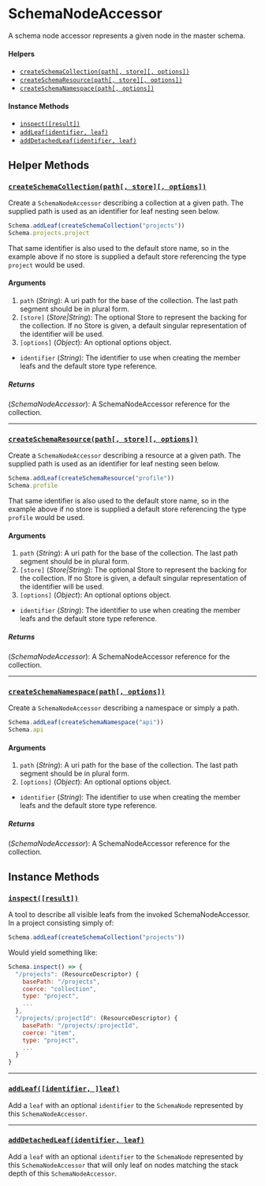 # SchemaNodeAccessor

A schema node accessor represents a given node in the master schema.


#### Helpers

- [`createSchemaCollection(path[, store][, options])`](#helper-createSchemaCollection.md)
- [`createSchemaResource(path[, store][, options])`](#helper-createSchemaResource.md)
- [`createSchemaNamespace(path[, options])`](#helper-createSchemaNamespace.md)

#### Instance Methods

- [`inspect([result])`](#static-inspect)
- [`addLeaf(identifier, leaf)`](#static-addLeaf)
- [`addDetachedLeaf(identifier, leaf)`](#static-addDetachedLeaf)


## Helper Methods

### <a id='helper-createSchemaCollection'></a>[`createSchemaCollection(path[, store][, options])`](#helper-createSchemaCollection)

Create a `SchemaNodeAccessor` describing a collection at a given path. The supplied path is used as an identifier for leaf nesting seen below.

```js
Schema.addLeaf(createSchemaCollection("projects"))
Schema.projects.project
```

That same identifier is also used to the default store name, so in the example above if no store is supplied a default store referencing the type `project` would be used.

#### Arguments

1. `path` (*String*): A uri path for the base of the collection. The last path segment should be in plural form.
2. `[store]` (*Store|String*): The optional Store to represent the backing for the collection. If no Store is given, a default singular representation of the identifier will be used.
2. `[options]` (*Object*): An optional options object.
  - `identifier` (*String*): The identifier to use when creating the member leafs and the default store type reference.

##### Returns

(*SchemaNodeAccessor*): A SchemaNodeAccessor reference for the collection.

---

### <a id='helper-createSchemaResource'></a>[`createSchemaResource(path[, store][, options])`](#helper-createSchemaResource)

Create a `SchemaNodeAccessor` describing a resource at a given path. The supplied path is used as an identifier for leaf nesting seen below.

```js
Schema.addLeaf(createSchemaResource("profile"))
Schema.profile
```

That same identifier is also used to the default store name, so in the example above if no store is supplied a default store referencing the type `profile` would be used.

#### Arguments

1. `path` (*String*): A uri path for the base of the collection. The last path segment should be in plural form.
2. `[store]` (*Store|String*): The optional Store to represent the backing for the collection. If no Store is given, a default singular representation of the identifier will be used.
2. `[options]` (*Object*): An optional options object.
  - `identifier` (*String*): The identifier to use when creating the member leafs and the default store type reference.

##### Returns

(*SchemaNodeAccessor*): A SchemaNodeAccessor reference for the collection.

---

### <a id='helper-createSchemaNamespace'></a>[`createSchemaNamespace(path[, options])`](#helper-createSchemaNamespace)

Create a `SchemaNodeAccessor` describing a namespace or simply a path.

```js
Schema.addLeaf(createSchemaNamespace("api"))
Schema.api
```

#### Arguments

1. `path` (*String*): A uri path for the base of the collection. The last path segment should be in plural form.
2. `[options]` (*Object*): An optional options object.
  - `identifier` (*String*): The identifier to use when creating the member leafs and the default store type reference.

##### Returns

(*SchemaNodeAccessor*): A SchemaNodeAccessor reference for the collection.


## Instance Methods

### <a id='static-inspect'></a>[`inspect([result])`](#static-inspect)

A tool to describe all visible leafs from the invoked SchemaNodeAccessor. In a project consisting simply of:

```js
Schema.addLeaf(createSchemaCollection("projects"))
```

Would yield something like:

```js
Schema.inspect() => {
  "/projects": (ResourceDescriptor) {
    basePath: "/projects",
    coerce: "collection",
    type: "project",
    ...
  },
  "/projects/:projectId": (ResourceDescriptor) {
    basePath: "/projects/:projectId",
    coerce: "item",
    type: "project",
    ...
  }
}
```

---

### <a id='static-addLeaf'></a>[`addLeaf([identifier, ]leaf)`](#static-addLeaf)

Add a `leaf` with an optional `identifier` to the `SchemaNode` represented by this `SchemaNodeAccessor`.

---

### <a id='static-addDetachedLeaf'></a>[`addDetachedLeaf(identifier, leaf)`](#static-addDetachedLeaf)

Add a `leaf` with an optional `identifier` to the `SchemaNode` represented by this `SchemaNodeAccessor` that will only leaf on nodes matching the stack depth of this `SchemaNodeAccessor`.
